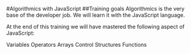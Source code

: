 #Algorithmics with JavaScript
##Training goals
Algorithmics is the very base of the developer job. We will learn it with the JavaScript language.

At the end of this training we will have mastered the following aspect of JavaScript:

Variables
Operators
Arrays
Control Structures
Functions
